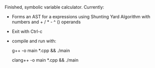 Finished, symbolic variable calculator.
Currently:
- Forms an AST for a expressions using Shunting Yard Algorithm with numbers and + / * - ^ () operands
- Exit with Ctrl-c
- compile and run with:

  g++ -o main *.cpp && ./main
  
  clang++ -o main *.cpp && ./main

